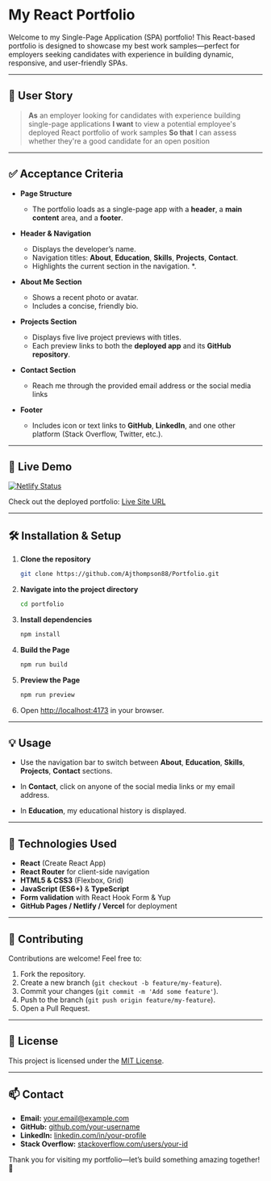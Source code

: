 # My React Portfolio

Welcome to my Single-Page Application (SPA) portfolio! This React-based portfolio is designed to showcase my best work samples—perfect for employers seeking candidates with experience in building dynamic, responsive, and user-friendly SPAs.

---

## 📖 User Story

> **As** an employer looking for candidates with experience building single-page applications
> **I want** to view a potential employee's deployed React portfolio of work samples
> **So that** I can assess whether they're a good candidate for an open position

---

## ✅ Acceptance Criteria

* **Page Structure**

  * The portfolio loads as a single-page app with a **header**, a **main content** area, and a **footer**.
* **Header & Navigation**

  * Displays the developer’s name.
  * Navigation titles: **About**, **Education**, **Skills**, **Projects**, **Contact**.
  * Highlights the current section in the navigation.
*.
* **About Me Section**

  * Shows a recent photo or avatar.
  * Includes a concise, friendly bio.
* **Projects Section**

  * Displays five live project previews with titles.
  * Each preview links to both the **deployed app** and its **GitHub repository**.

* **Contact Section**

  * Reach me through the provided email address or the social media links
* **Footer**

  * Includes icon or text links to **GitHub**, **LinkedIn**, and one other platform (Stack Overflow, Twitter, etc.).

---

## 🚀 Live Demo

[![Netlify Status](https://api.netlify.com/api/v1/badges/deca1b55-c1ad-4ebc-921d-90c9b8e0e86d/deploy-status)](https://app.netlify.com/sites/andrewthompsonportfolio/deploys)

Check out the deployed portfolio: [Live Site URL](https://andrewthompsonportfolio.netlify.app/)

---

## 🛠️ Installation & Setup

1. **Clone the repository**

   ```bash
   git clone https://github.com/Ajthompson88/Portfolio.git
   ```
2. **Navigate into the project directory**

   ```bash
   cd portfolio
   ```
3. **Install dependencies**

   ```bash
   npm install
   ```
4. **Build the Page**

   ```bash
   npm run build
   ```
5. **Preview the Page**

   ```bash
   npm run preview
   ```

6. Open [http://localhost:4173](http://localhost:4173) in your browser.

---

## 💡 Usage

* Use the navigation bar to switch between **About**, **Education**, **Skills**, **Projects**, **Contact** sections.

* In **Contact**, click on anyone of the social media links or my email address.

* In **Education**, my educational history is displayed.

---

## 🔧 Technologies Used

* **React** (Create React App)
* **React Router** for client-side navigation
* **HTML5 & CSS3** (Flexbox, Grid)
* **JavaScript (ES6+)** & **TypeScript**
* **Form validation** with React Hook Form & Yup
* **GitHub Pages / Netlify / Vercel** for deployment

---

## 🤝 Contributing

Contributions are welcome! Feel free to:

1. Fork the repository.
2. Create a new branch (`git checkout -b feature/my-feature`).
3. Commit your changes (`git commit -m 'Add some feature'`).
4. Push to the branch (`git push origin feature/my-feature`).
5. Open a Pull Request.

---

## 📄 License

This project is licensed under the [MIT License](LICENSE).

---

## 📫 Contact

* **Email:** [your.email@example.com](mailto:your.email@example.com)
* **GitHub:** [github.com/your-username](https://github.com/your-username)
* **LinkedIn:** [linkedin.com/in/your-profile](https://linkedin.com/in/your-profile)
* **Stack Overflow:** [stackoverflow.com/users/your-id](https://stackoverflow.com/users/your-id)

Thank you for visiting my portfolio—let’s build something amazing together! 🎉

